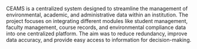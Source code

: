 CEAMS is a centralized system designed to streamline the management of environmental, academic, and administrative data within an institution. The project focuses on integrating different modules like student management, faculty management, course records, and environmental compliance data into one centralized platform. The aim was to reduce redundancy, improve data accuracy, and provide easy access to information for decision-making.

